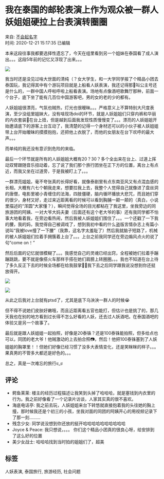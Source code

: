 # 我在泰国的邮轮表演上作为观众被一群人妖姐姐硬拉上台表演转圈圈

来自: [不会起名字](https://www.douban.com/people/193198447/)  
时间: 2020-12-21 15:17:35 已编辑  

本来这段往事我都要选择性遗忘了，今天在组里看到另一个姐妹在泰国看了成人演出。。。这段5年前的记忆又浮现了出来。。。

![](https://img9.doubanio.com/view/group_topic/l/public/p377600435.webp)

我当时还是没见过啥大世面的清纯（？女大学生，和一大学同学报了个精品小团去泰国玩，我记得其中有个游玩项目就是上船看人妖表演，我还记得那🚢叫公主号还是什么的，一群中国人呼啦呼啦上船看表演。场地有点像酒吧歌舞厅那种，前面一个台子，底下坐了能有几百位中国游客吧，男的女的老的少的都有。

人妖姐姐很漂亮，气氛也贼热，灯光也很暧昧。。。严格意义上不算特别大尺度表演，至少没组里姐妹大，没有啥现场doi的环节，就是人妖姐姐们只穿内裤和华丽的内衣套装👙在台上扭，但是越到后面我发现性质慢慢变了。。。漂亮的人妖姐姐开始邀请底下的游客上台互动了，我清楚的记得一个身材还可以的小伙子被人妖姐姐带上台开始暧昧的摸摸抱抱，还把他上衣脱了，而他的女朋友在台下欢呼的最大声。。。

而单纯的我还没有意识到危险的来临。

最后一个环节就是所有的人妖姐姐大概有20？30？多个全出来在台上、过道上挥动双臂跟随音乐扭动着，忘了说了我们那个旅行团坐在正下方的位置，离台上有点近，而我又坐在过道旁，于是我被盯上了。。。

一群漂亮姐姐，毫不夸张真的长得好看，就像泰剧里有点东南亚风又有点混血感的长相，大概有六七个朝我走来，想要拉我上去，我整个人觉得自己就像进了盘丝洞的唐僧，电影里被小青缠住的法海，四肢僵硬，脑内循环播放大悲咒，而且她们穿的很少，身材又好，走过来近距离看的时候可以看到胸脯一颠一颠的（真白，小说里描述的“浑圆”大家懂？），瞬间觉得全场的目光都粘在了我这里，坐我旁边的同旅游团的阿姨、一对大爷大妈夫妻（后面还有这个老大爷的事）还有我同学都不怕事大地看着我，在旁边看热闹，然后我被人妖姐姐们围住了。。。一个还戳了一下我的腰，我的妈，我觉得自己被调戏了，想到我初中看的什么盗版言情杂志上有篇小说叫“我被love撞了一下腰”（我靠，这名字太羞耻了）然后我就脑子短路了，机械的被人妖姐姐们拉着手拥簇着上台了。。。上台之前我同学还在旁边煽风点火的说了句“come on！”

然后后面的记忆就很模糊了。。。我感觉自己的灵魂已经出窍，全程被她们拉着手蹦蹦跳跳，要不就是像搭火车那样手搭在她们肩膀上转圈圈。。。我也不知道在台上待了多久反正下去的时候全场都在给我鼓掌👏👏我下去之后同学跟我说没想到你还挺放得开。

![](https://img1.doubanio.com/view/group_topic/l/public/p377600418.webp)

![](https://img3.doubanio.com/view/group_topic/l/public/p377600422.webp)

从此之后我对上台就有ptsd了，尤其是底下乌泱泱一群人的时候😭

但不得不说她们皮肤好嫩哦，而且近距离看五官也能打，但估计也是挑了的，那几天我也在别的地方看到过长得不怎么好看的人妖，还去过人妖酒吧。在泰国酒吧的体验又是另一个故事了。

最后就是跟人妖姐姐一起拍照，好像是20泰铢？还是100泰铢能拍照，但多给点也可以，同团的老大爷！他贼激动的上去拍合照📷，然后！他把100泰铢塞到了人妖姐姐的胸罩里！！但她们好像已经习惯了没多大表情变化，还是笑眯眯的样子。。。果真男的不管多大都还是好色的。。。

总之，真是一次难忘的旅行ಠ\_ಠ

## 评论
- 鳄鱼莱莱: 楼主的经历过程描述让我笑到头掉了哈哈哈，就是塞钱到内衣里的行为。我之前好像看了一个记录片访谈，人家其实真的很不喜欢。
- 海底电话亭: 我之前去玩，人妖姐姐来台下转悠就直接抱着我的头往她的胸上撞，那时候我还是个初三的小孩，坐我对面的同团的阿姨开心的用视频记录下了那一刻………
- 残念少女: 同学说没想到你还放的挺开哈哈哈哈哈哈哈哈哈哈
- Joyce & Peace: 我只想说，。。。 你们这个精品小团真的很良心呀，给安排到了这么好的位置
- 美少女战士: 哈哈哈找到当时拍的姐姐们了，超美

## 标签
人妖表演, 泰国旅行, 旅游经历, 社会问题